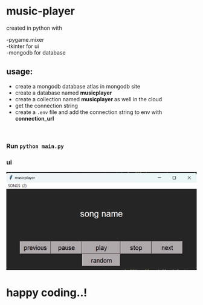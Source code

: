 <h1>music-player</h1>
<p>created in python with<p>
-pygame.mixer<br>
-tkinter for ui<br>
-mongodb for database<br>

<h2>usage:</h2>
<ul>
   <li>create a mongodb database atlas in mongodb site</li>
   <li>create a database named <strong>musicplayer</strong></li>
   <li>create a collection named <strong>musicplayer </strong> as well in the cloud</li>
   <li>get the connection string</li>
   <li>create a <code>.env</code> file and add the connection string to env with <strong>connection_url</strong> </li>
</ul><br>
<h3>Run <code>python main.py</code></h3>

<h3>ui</h3>
<img src=2.png>

<h1>happy coding..!</h1
